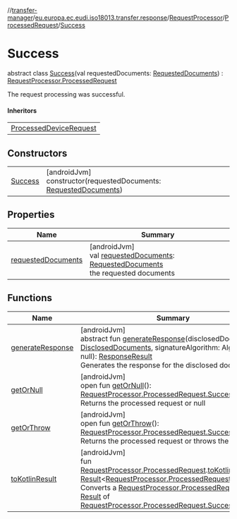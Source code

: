//[transfer-manager](../../../../../index.md)/[eu.europa.ec.eudi.iso18013.transfer.response](../../../index.md)/[RequestProcessor](../../index.md)/[ProcessedRequest](../index.md)/[Success](index.md)

# Success

abstract class [Success](index.md)(val
requestedDocuments: [RequestedDocuments](../../../-requested-documents/index.md)) : [RequestProcessor.ProcessedRequest](../index.md)

The request processing was successful.

#### Inheritors

|                                                                                                                              |
|------------------------------------------------------------------------------------------------------------------------------|
| [ProcessedDeviceRequest](../../../../eu.europa.ec.eudi.iso18013.transfer.response.device/-processed-device-request/index.md) |

## Constructors

|                        |                                                                                                               |
|------------------------|---------------------------------------------------------------------------------------------------------------|
| [Success](-success.md) | [androidJvm]<br>constructor(requestedDocuments: [RequestedDocuments](../../../-requested-documents/index.md)) |

## Properties

| Name                                         | Summary                                                                                                                                                   |
|----------------------------------------------|-----------------------------------------------------------------------------------------------------------------------------------------------------------|
| [requestedDocuments](requested-documents.md) | [androidJvm]<br>val [requestedDocuments](requested-documents.md): [RequestedDocuments](../../../-requested-documents/index.md)<br>the requested documents |

## Functions

| Name                                                                                  | Summary                                                                                                                                                                                                                                                                                                                                                                                                                                                                                                                   |
|---------------------------------------------------------------------------------------|---------------------------------------------------------------------------------------------------------------------------------------------------------------------------------------------------------------------------------------------------------------------------------------------------------------------------------------------------------------------------------------------------------------------------------------------------------------------------------------------------------------------------|
| [generateResponse](generate-response.md)                                              | [androidJvm]<br>abstract fun [generateResponse](generate-response.md)(disclosedDocuments: [DisclosedDocuments](../../../-disclosed-documents/index.md), signatureAlgorithm: Algorithm? = null): [ResponseResult](../../../-response-result/index.md)<br>Generates the response for the disclosed documents                                                                                                                                                                                                                |
| [getOrNull](../get-or-null.md)                                                        | [androidJvm]<br>open fun [getOrNull](../get-or-null.md)(): [RequestProcessor.ProcessedRequest.Success](index.md)?<br>Returns the processed request or null                                                                                                                                                                                                                                                                                                                                                                |
| [getOrThrow](../get-or-throw.md)                                                      | [androidJvm]<br>open fun [getOrThrow](../get-or-throw.md)(): [RequestProcessor.ProcessedRequest.Success](index.md)<br>Returns the processed request or throws the error                                                                                                                                                                                                                                                                                                                                                   |
| [toKotlinResult](../../../../eu.europa.ec.eudi.iso18013.transfer/to-kotlin-result.md) | [androidJvm]<br>fun [RequestProcessor.ProcessedRequest](../index.md).[toKotlinResult](../../../../eu.europa.ec.eudi.iso18013.transfer/to-kotlin-result.md)(): [Result](https://kotlinlang.org/api/latest/jvm/stdlib/kotlin/-result/index.html)&lt;[RequestProcessor.ProcessedRequest.Success](index.md)&gt;<br>Converts a [RequestProcessor.ProcessedRequest](../index.md) to a [Result](https://kotlinlang.org/api/latest/jvm/stdlib/kotlin/-result/index.html) of [RequestProcessor.ProcessedRequest.Success](index.md) |
